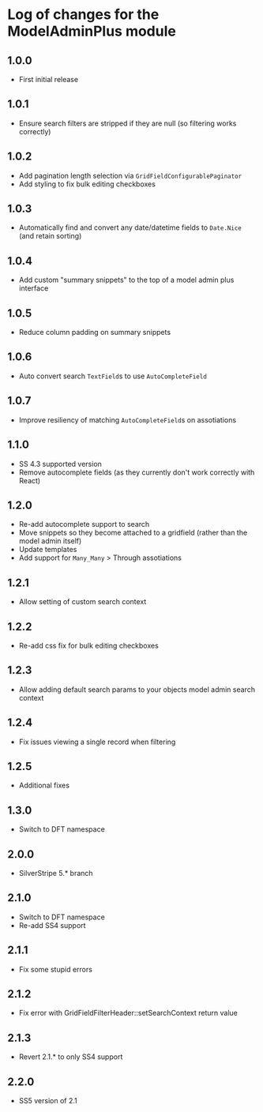 # Log of changes for the ModelAdminPlus module

## 1.0.0

* First initial release

## 1.0.1

* Ensure search filters are stripped if they are null (so filtering works correctly)

## 1.0.2

* Add pagination length selection via `GridFieldConfigurablePaginator`
* Add styling to fix bulk editing checkboxes

## 1.0.3

* Automatically find and convert any date/datetime fields to `Date.Nice` (and retain sorting)

## 1.0.4

* Add custom "summary snippets" to the top of a model admin plus interface

## 1.0.5

* Reduce column padding on summary snippets

## 1.0.6

* Auto convert search `TextField`s to use `AutoCompleteField`

## 1.0.7

* Improve resiliency of matching `AutoCompleteField`s on assotiations


## 1.1.0

* SS 4.3 supported version
* Remove autocomplete fields (as they currently don't work correctly with React)

## 1.2.0

* Re-add autocomplete support to search
* Move snippets so they become attached to a gridfield (rather than the model admin itself)
* Update templates
* Add support for `Many_Many` > Through assotiations

## 1.2.1

* Allow setting of custom search context

## 1.2.2

* Re-add css fix for bulk editing checkboxes

## 1.2.3

* Allow adding default search params to your objects model admin search context

## 1.2.4

* Fix issues viewing a single record when filtering

## 1.2.5

* Additional fixes

## 1.3.0

* Switch to DFT namespace

## 2.0.0

* SilverStripe 5.* branch

## 2.1.0

* Switch to DFT namespace
* Re-add SS4 support

## 2.1.1

* Fix some stupid errors

## 2.1.2

* Fix error with GridFieldFilterHeader::setSearchContext return value

## 2.1.3

* Revert 2.1.* to only SS4 support

## 2.2.0

* SS5 version of 2.1